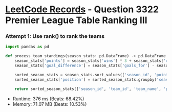 # [LeetCode Records](../../README.md) - Question 3322 Premier League Table Ranking III

### Attempt 1: Use rank() to rank the teams
```py
import pandas as pd

def process_team_standings(season_stats: pd.DataFrame) -> pd.DataFrame:
    season_stats['points'] = season_stats['wins'] * 3 + season_stats['draws']
    season_stats['goal_difference'] = season_stats['goals_for'] - season_stats['goals_against']

    sorted_season_stats = season_stats.sort_values(['season_id', 'points', 'goal_difference', 'team_name'], ascending=[True, False, False, True])
    sorted_season_stats['position'] = sorted_season_stats.groupby('season_id')['points'].rank(method='first', ascending=False)

    return sorted_season_stats[['season_id', 'team_id', 'team_name', 'points', 'goal_difference', 'position']]
```
- Runtime: 376 ms (Beats: 68.42%)
- Memory: 71.07 MB (Beats: 10.53%)

<br>
